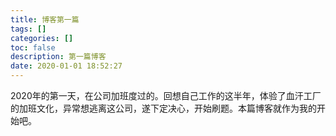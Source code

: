 ```yaml
---
title: 博客第一篇
tags: []
categories: []
toc: false
description: 第一篇博客
date: 2020-01-01 18:52:27
---
```


2020年的第一天，在公司加班度过的。回想自己工作的这半年，体验了血汗工厂的加班文化，异常想逃离这公司，遂下定决心，开始刷题。本篇博客就作为我的开始吧。